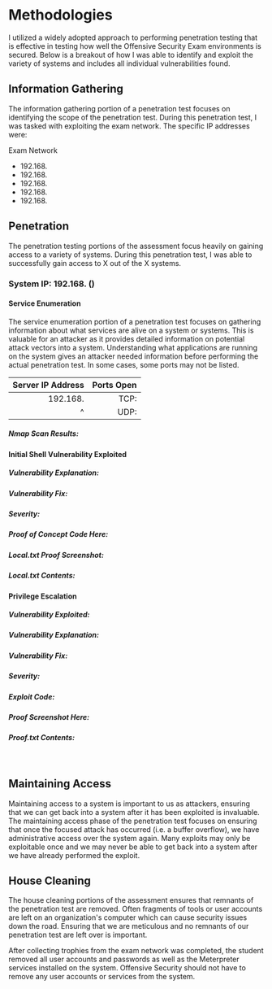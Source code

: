 # Methodologies

I utilized a widely adopted approach to performing penetration testing that is effective in testing how well the Offensive Security Exam environments is secured. Below is a breakout of how I was able to identify and exploit the variety of systems and includes all individual vulnerabilities found.

## Information Gathering

The information gathering portion of a penetration test focuses on identifying the scope of the penetration test. During this penetration test, I was tasked with exploiting the exam network. The specific IP addresses were:

Exam Network 

- 192.168.
- 192.168.
- 192.168.
- 192.168.
- 192.168. 
 
## Penetration

The penetration testing portions of the assessment focus heavily on gaining access to a variety of systems. During this penetration test, I was able to successfully gain access to X out of the X systems.

### System IP: 192.168. ()
#### Service Enumeration

The service enumeration portion of a penetration test focuses on gathering information about what services are alive on a system or systems. This is valuable for an attacker as it provides detailed information on potential attack vectors into a system. Understanding what applications are running on the system gives an attacker needed information before performing the actual penetration test.  In some cases, some ports may not be listed.

| Server IP Address | Ports Open |
| ----------------: | ---------: |
| 192.168.          | TCP:       |
| ^                 | UDP:       |

##### Nmap Scan Results:

#### Initial Shell Vulnerability Exploited  

##### Vulnerability Explanation: 

##### Vulnerability Fix: 

##### Severity: 

##### Proof of Concept Code Here: 

##### Local.txt Proof Screenshot:

##### Local.txt Contents:

#### Privilege Escalation

##### Vulnerability Exploited: 

##### Vulnerability Explanation: 

##### Vulnerability Fix: 

##### Severity: 

##### Exploit Code:

##### Proof Screenshot Here:

##### Proof.txt Contents:
 
## Maintaining Access

Maintaining access to a system is important to us as attackers, ensuring that we can get back into a system after it has been exploited is invaluable. The maintaining access phase of the penetration test focuses on ensuring that once the focused attack has occurred (i.e. a buffer overflow), we have administrative access over the system again. Many exploits may only be exploitable once and we may never be able to get back into a system after we have already performed the exploit. 

## House Cleaning

The house cleaning portions of the assessment ensures that remnants of the penetration test are removed. Often fragments of tools or user accounts are left on an organization's computer which can cause security issues down the road. Ensuring that we are meticulous and no remnants of our penetration test are left over is important.

After collecting trophies from the exam network was completed, the student removed all user accounts and passwords as well as the Meterpreter services installed on the system. Offensive Security should not have to remove any user accounts or services from the system.

